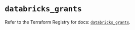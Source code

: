 # `databricks_grants`

Refer to the Terraform Registry for docs: [`databricks_grants`](https://registry.terraform.io/providers/databricks/databricks/1.86.0/docs/resources/grants).
